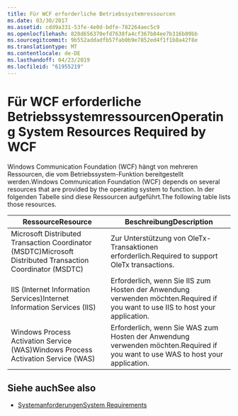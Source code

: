 ```yaml
---
title: Für WCF erforderliche Betriebssystemressourcen
ms.date: 03/30/2017
ms.assetid: cdd9a331-53fe-4e0d-bdfe-782264aec5c9
ms.openlocfilehash: 828d656370efd7638fa4cf367b84ee7b316b89bb
ms.sourcegitcommit: 9b552addadfb57fab0b9e7852ed4f1f1b8a42f8e
ms.translationtype: MT
ms.contentlocale: de-DE
ms.lasthandoff: 04/23/2019
ms.locfileid: "61955219"
---
```

# <a name="operating-system-resources-required-by-wcf"></a><span data-ttu-id="c5899-102">Für WCF erforderliche Betriebssystemressourcen</span><span class="sxs-lookup"><span data-stu-id="c5899-102">Operating System Resources Required by WCF</span></span>
<span data-ttu-id="c5899-103">Windows Communication Foundation (WCF) hängt von mehreren Ressourcen, die vom Betriebssystem-Funktion bereitgestellt werden.</span><span class="sxs-lookup"><span data-stu-id="c5899-103">Windows Communication Foundation (WCF) depends on several resources that are provided by the operating system to function.</span></span> <span data-ttu-id="c5899-104">In der folgenden Tabelle sind diese Ressourcen aufgeführt.</span><span class="sxs-lookup"><span data-stu-id="c5899-104">The following table lists those resources.</span></span>  
  
|<span data-ttu-id="c5899-105">Ressource</span><span class="sxs-lookup"><span data-stu-id="c5899-105">Resource</span></span>|<span data-ttu-id="c5899-106">Beschreibung</span><span class="sxs-lookup"><span data-stu-id="c5899-106">Description</span></span>|  
|--------------|-----------------|  
|<span data-ttu-id="c5899-107">Microsoft Distributed Transaction Coordinator (MSDTC)</span><span class="sxs-lookup"><span data-stu-id="c5899-107">Microsoft Distributed Transaction Coordinator (MSDTC)</span></span>|<span data-ttu-id="c5899-108">Zur Unterstützung von OleTx-Transaktionen erforderlich.</span><span class="sxs-lookup"><span data-stu-id="c5899-108">Required to support OleTx transactions.</span></span>|  
|<span data-ttu-id="c5899-109">IIS (Internet Information Services)</span><span class="sxs-lookup"><span data-stu-id="c5899-109">Internet Information Services (IIS)</span></span>|<span data-ttu-id="c5899-110">Erforderlich, wenn Sie IIS zum Hosten der Anwendung verwenden möchten.</span><span class="sxs-lookup"><span data-stu-id="c5899-110">Required if you want to use IIS to host your application.</span></span>|  
|<span data-ttu-id="c5899-111">Windows Process Activation Service (WAS)</span><span class="sxs-lookup"><span data-stu-id="c5899-111">Windows Process Activation Service (WAS)</span></span>|<span data-ttu-id="c5899-112">Erforderlich, wenn Sie WAS zum Hosten der Anwendung verwenden möchten.</span><span class="sxs-lookup"><span data-stu-id="c5899-112">Required if you want to use WAS to host your application.</span></span>|  
  
## <a name="see-also"></a><span data-ttu-id="c5899-113">Siehe auch</span><span class="sxs-lookup"><span data-stu-id="c5899-113">See also</span></span>

- [<span data-ttu-id="c5899-114">Systemanforderungen</span><span class="sxs-lookup"><span data-stu-id="c5899-114">System Requirements</span></span>](../../../docs/framework/wcf/wcf-system-requirements.md)
